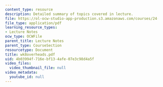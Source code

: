 ```yaml
---
content_type: resource
description: Detailed summary of topics covered in lecture.
file: https://ol-ocw-studio-app-production.s3.amazonaws.com/courses/24-964-topics-in-phonology-fall-2004/4b03994f716ebf134afe07e3c98d4a5f_wk8overheads.pdf
file_type: application/pdf
learning_resource_types:
- Lecture Notes
ocw_type: OCWFile
parent_title: Lecture Notes
parent_type: CourseSection
resourcetype: Document
title: wk8overheads.pdf
uid: 4b03994f-716e-bf13-4afe-07e3c98d4a5f
video_files:
  video_thumbnail_file: null
video_metadata:
  youtube_id: null
---
```

